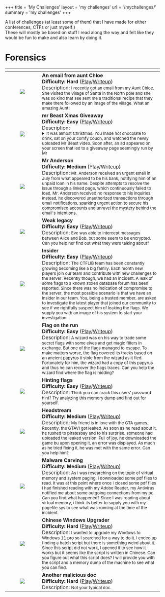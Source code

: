 +++
title = 'My Challenges'
layout = 'my challenges'
url = '/mychallenges/'
summary = 'my challenges'
+++

A list of challenges (at least some of them) that I have made for either conferences, CTFs or just myself:)  
These will mostly be based on stuff I read along the way and felt like they would be fun to make and also learn by doing it.  

# Forensics 
<table>
    <thead>
        <tr>
            <th></th>
            <th></th>
        </tr>
    </thead>
    <tbody>
        <tr>
            <td>
                <figure class="align-center ">
                    <img loading="lazy" src="/posts/myctfs/ntuahack1.png" /> 
                </figure>
            </td>
            <td>
                <strong>An email from aunt Chloe<br>Difficulty: Hard</strong> (<a href="https://github.com/connar/myctfs/blob/main/ntuahack/AuntChloe.rar">Play</a>/<a href="https://connar.github.io/ctfwriteups/anemailfromauntchloe/">Writeup</a>) <br> Description: <small>I recently got an email from my Aunt Chloe. She visited the village of Santa in the North pole and she was so kind that see sent me a traditional recipe that they make there followed by an image of the village. What an amazing Aunt!</small>
            </td> 
        </tr>
        <tr>
            <td>
                <figure class="align-center ">
                    <img loading="lazy" src="/posts/myctfs/ntuahack1.png" /> 
                </figure>
            </td>
            <td>
                <strong>mr Beast Xmas Giveaway<br>Difficulty: Easy</strong> (<a href="https://github.com/connar/myctfs/blob/main/ntuahack/xmas_incident.zip">Play</a>/<a href="https://connar.github.io/ctfwriteups/xmasgiveaway/">Writeup</a>) <br>
                Description: 
                <small>
                    <details>
                        <summary>
                            It was almost Christmas. You made hot chocolate to drink, sat on your comfy couch, and watched the newly uploaded Mr Beast video. Soon after, an ad appeared on your screen that led to a giveaway page seemingly run by Mr
                        </summary> Beast, offering a huge Christmas prize for a few lucky winners. Filled with excitement after the video, you subscribed to the giveaway page and waited. And waited. Christmas went by, but nothing happened. Shortly afterward, you discovered an article about a phishing website, the same one you subscribed to. Confused as you read through the article, you decided to investigate the website yourself and captured its traffic. What can you find?
                    </details>
             </small>
            </td> 
        </tr>
        <tr>
            <td>
                <figure class="align-center ">
                    <img loading="lazy" src="/posts/myctfs/ecscgr2024.png" /> 
                </figure>
            </td>
            <td>
                <strong>Mr Anderson<br>Difficulty: Medium</strong> (<a href="https://github.com/connar/myctfs/blob/main/ecsc_gr_2024/networkTraffic.zip">Play</a>/<a href="https://connar.github.io/ctfwriteups/mranderson/">Writeup</a>) <br> Description: <small>Mr. Anderson received an urgent email in July from what appeared to be his bank, notifying him of an unpaid loan in his name. Despite attempts to resolve the issue through a linked page, which continuously failed to load, Mr. Anderson received no response to his inquiries. Instead, he discovered unauthorized transactions through email notifications, sparking urgent action to secure his compromised accounts and unravel the mystery behind the email's intentions.</small>
            </td> 
        </tr>
        <tr>
            <td>
                <figure class="align-center ">
                    <img loading="lazy" src="/posts/myctfs/ctflib.png" /> 
                </figure>
            </td>
            <td>
                <strong>Weak legacy<br>Difficulty: Easy</strong> (<a href="https://github.com/connar/myctfs/blob/main/ctflib/EeriePresence.pcap">Play</a>/<a href="https://connar.github.io/ctfwriteups/weaklegacy/">Writeup</a>) <br> Description: <small>Eve was able to intercept messages between Alice and Bob, but some seem to be encrypted. Can you help her find out what they were talking about?</small>
            </td> 
        </tr>
        <tr>
            <td>
                <figure class="align-center ">
                    <img loading="lazy" src="/posts/myctfs/ctflib.png" /> 
                </figure>
            </td>
            <td>
                <strong>Insider<br>Difficulty: Easy</strong> (<a href="https://drive.google.com/file/d/1hAAdlGx_LAT9MSFeQDOgU-fOErl3W2Ua/view?usp=share_link">Play</a>/<a href="https://connar.github.io/ctfwriteups/insider/">Writeup</a>) <br> Description: <small>The CTFLIB team has been constantly growing becoming like a big family. Each month new players join our team and contribute with new challenges to the server. Recently though, we had an incident. A leak of some flags to a known stolen database forum has been reported. Since there was no indication of compromise to the server, the most possible scenario is that we have an insider in our team. You, being a trusted member, are asked to investigate the latest player that joined our community to see if we rightfully suspect him of leaking the flags. We supply you with an image of his system to start your investigation.</small>
            </td> 
        </tr>
        <tr>
            <td>
                <figure class="align-center ">
                    <img loading="lazy" src="/posts/myctfs/ctflib.png" /> 
                </figure>
            </td>
            <td>
                <strong>Flag on the run<br>Difficulty: Easy</strong> (<a href="https://github.com/connar/myctfs/blob/main/ctflib/Traffic.zip">Play</a>/<a href="https://connar.github.io/ctfwriteups/flagontherun/">Writeup</a>) <br> Description: <small>A wizard was on his way to trade some secret flags with some elves and get magic filters in exchange. But one of the flags managed to escape. To make matters worse, the flag covered its tracks based on an ancient papyrus it stole from the wizard as it fled. Fortunately for him, the wizard had a copy of this papyrus and thus he can recover the flags traces. Can you help the wizard find where the flag is hidding?</small>
            </td> 
        </tr>
        <tr>
            <td>
                <figure class="align-center ">
                    <img loading="lazy" src="/posts/myctfs/ctflib.png" /> 
                </figure>
            </td>
            <td>
                <strong>Hinting flags<br>Difficulty: Easy</strong> (<a href="https://drive.google.com/file/d/1uAquuZboHTSFGVwsAxTyU_-Wk2S91sCL/view?usp=drive_link">Play</a>/<a href="https://connar.github.io/ctfwriteups/hintingflags/">Writeup</a>) <br> Description: <small>Think you can crack this users' password hint? Try analyzing this memory dump and find out for yourself.</small>
            </td> 
        </tr>
        <tr>
            <td>
                <figure class="align-center ">
                    <img loading="lazy" src="/posts/myctfs/ctflib.png" /> 
                </figure>
            </td>
            <td>
                <strong>Headstream<br>Difficulty: Medium</strong> (<a href="https://github.com/connar/myctfs/blob/main/ctflib/Game.rar">Play</a>/<a href="https://connar.github.io/ctfwriteups/headstream/">Writeup</a>) <br> Description: <small>My friend is in love with the GTA games. Recently, the GTAVI got leaked. As soon as he read about it, he rushed to piratesbay and to his surprise, someone had uploaded the leaked version. Full of joy, he downloaded the game bu upon opening it, an error was displayed. As much as he tried fixing it, he was met with the same error. Can you help him?</small>
            </td> 
        </tr>
        <tr>
            <td>
                <figure class="align-center ">
                    <img loading="lazy" src="/posts/myctfs/ctflib.png" /> 
                </figure>
            </td>
            <td>
                <strong>Malware Carving<br>Difficulty: Medium</strong> (<a href="https://drive.google.com/file/d/1Cj9gb3F_ijnlWo1hhZXrLJz2BC2gKk9d/view?usp=drive_link">Play</a>/<a href="https://connar.github.io/ctfwriteups/malwarecarving/">Writeup</a>) <br> Description: <small>As i was researching on the topic of virtual memory and system paging, i downloaded some pdf files to read. It was at this point where once i closed some pdf files i had finished reading with my Adobe Reader, my Antivirus notified me about some outgoing connections from my pc. Can you find what happened? Since I was reading about virtual memory, i think its better to supply you with my pagefile.sys to see what was running at the time of the incident.</small>
            </td> 
        </tr>
        <tr>
            <td>
                <figure class="align-center ">
                    <img loading="lazy" src="/posts/myctfs/ctflib.png" /> 
                </figure>
            </td>
            <td>
                <strong>Chinese Windows Upgrader<br>Difficulty: Hard</strong> (<a href="https://drive.google.com/file/d/1KZh1qeoJa0LHcP0STgoTRSqRHhuFgSeq/view?usp=drive_link">Play</a>/<a href="https://connar.github.io/ctfwriteups/chinesewindowsupgrader/">Writeup</a>) <br> Description: <small>I wanted to upgrade my Windows to Windows 11 pro so I searched for a way to do it. I ended up finding a batch script but there is something weird about it. Since this script did not work, I opened it to see how it works but it seems like the script is written in Chinese. Can you figure out what this script does? I will provide you with the script and a memory dump of the machine to see what you can find.</small>
            </td> 
        </tr>
        <tr>
            <td>
                <figure class="align-center ">
                    <img loading="lazy" src="/posts/myctfs/ctflib.png" /> 
                </figure>
            </td>
            <td>
                <strong>Another malicious doc<br>Difficulty: Hard</strong> (<a href="https://github.com/connar/myctfs/blob/main/ctflib/important.zip">Play</a>/<a href="https://connar.github.io/ctfwriteups/anothermaliciousdoc/">Writeup</a>) <br> Description: <small>Not your typical doc.</small>
            </td> 
        </tr>
    </tbody>
</table>